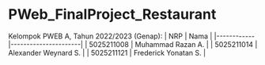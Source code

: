 # PWeb_FinalProject_Restaurant

Kelompok PWEB A, Tahun 2022/2023 (Genap):
| NRP        | Nama                 |
|------------|----------------------|
| 5025211008 | Muhammad Razan A.    |
| 5025211014 | Alexander Weynard S. |
| 5025211121 | Frederick Yonatan S. |
